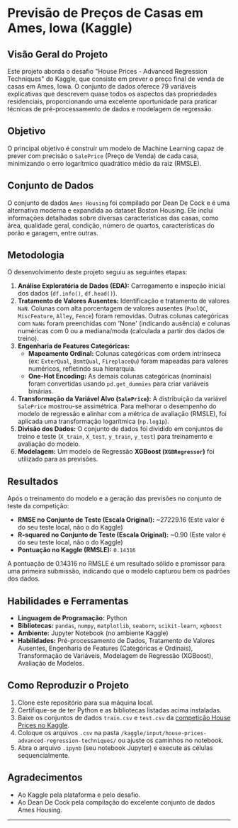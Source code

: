 # Previsão de Preços de Casas em Ames, Iowa (Kaggle)

## Visão Geral do Projeto

Este projeto aborda o desafio "House Prices - Advanced Regression Techniques" do Kaggle, que consiste em prever o preço final de venda de casas em Ames, Iowa. O conjunto de dados oferece 79 variáveis explicativas que descrevem quase todos os aspectos das propriedades residenciais, proporcionando uma excelente oportunidade para praticar técnicas de pré-processamento de dados e modelagem de regressão.

## Objetivo

O principal objetivo é construir um modelo de Machine Learning capaz de prever com precisão o `SalePrice` (Preço de Venda) de cada casa, minimizando o erro logarítmico quadrático médio da raiz (RMSLE).

## Conjunto de Dados

O conjunto de dados `Ames Housing` foi compilado por Dean De Cock e é uma alternativa moderna e expandida ao dataset Boston Housing. Ele inclui informações detalhadas sobre diversas características das casas, como área, qualidade geral, condição, número de quartos, características do porão e garagem, entre outras.

## Metodologia

O desenvolvimento deste projeto seguiu as seguintes etapas:

1.  **Análise Exploratória de Dados (EDA):** Carregamento e inspeção inicial dos dados (`df.info()`, `df.head()`).
2.  **Tratamento de Valores Ausentes:** Identificação e tratamento de valores `NaN`. Colunas com alta porcentagem de valores ausentes (`PoolQC`, `MiscFeature`, `Alley`, `Fence`) foram removidas. Outras colunas categóricas com `NaNs` foram preenchidas com 'None' (indicando ausência) e colunas numéricas com 0 ou a mediana/moda (calculada a partir dos dados de treino).
3.  **Engenharia de Features Categóricas:**
    * **Mapeamento Ordinal:** Colunas categóricas com ordem intrínseca (ex: `ExterQual`, `BsmtQual`, `FireplaceQu`) foram mapeadas para valores numéricos, refletindo sua hierarquia.
    * **One-Hot Encoding:** As demais colunas categóricas (nominais) foram convertidas usando `pd.get_dummies` para criar variáveis binárias.
4.  **Transformação da Variável Alvo (`SalePrice`):** A distribuição da variável `SalePrice` mostrou-se assimétrica. Para melhorar o desempenho do modelo de regressão e alinhar com a métrica de avaliação (RMSLE), foi aplicada uma transformação logarítmica (`np.log1p`).
5.  **Divisão dos Dados:** O conjunto de dados foi dividido em conjuntos de treino e teste (`X_train`, `X_test`, `y_train`, `y_test`) para treinamento e avaliação do modelo.
6.  **Modelagem:** Um modelo de Regressão **XGBoost (`XGBRegressor`)** foi utilizado para as previsões.

## Resultados

Após o treinamento do modelo e a geração das previsões no conjunto de teste da competição:

* **RMSE no Conjunto de Teste (Escala Original):** ~27229.16 (Este valor é do seu teste local, não o do Kaggle)
* **R-squared no Conjunto de Teste (Escala Original):** ~0.90 (Este valor é do seu teste local, não o do Kaggle)
* **Pontuação no Kaggle (RMSLE):** `0.14316`

A pontuação de 0.14316 no RMSLE é um resultado sólido e promissor para uma primeira submissão, indicando que o modelo capturou bem os padrões dos dados.

## Habilidades e Ferramentas

* **Linguagem de Programação:** Python
* **Bibliotecas:** `pandas`, `numpy`, `matplotlib`, `seaborn`, `scikit-learn`, `xgboost`
* **Ambiente:** Jupyter Notebook (no ambiente Kaggle)
* **Habilidades:** Pré-processamento de Dados, Tratamento de Valores Ausentes, Engenharia de Features (Categóricas e Ordinais), Transformação de Variáveis, Modelagem de Regressão (XGBoost), Avaliação de Modelos.

## Como Reproduzir o Projeto

1.  Clone este repositório para sua máquina local.
2.  Certifique-se de ter Python e as bibliotecas listadas acima instaladas.
3.  Baixe os conjuntos de dados `train.csv` e `test.csv` da [competição House Prices no Kaggle](https://www.kaggle.com/c/house-prices-advanced-regression-techniques/data).
4.  Coloque os arquivos `.csv` na pasta `/kaggle/input/house-prices-advanced-regression-techniques/` ou ajuste os caminhos no notebook.
5.  Abra o arquivo `.ipynb` (seu notebook Jupyter) e execute as células sequencialmente.

## Agradecimentos

* Ao Kaggle pela plataforma e pelo desafio.
* Ao Dean De Cock pela compilação do excelente conjunto de dados Ames Housing.

---
